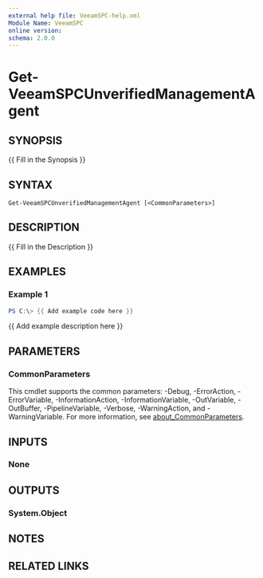 ```yaml
---
external help file: VeeamSPC-help.xml
Module Name: VeeamSPC
online version:
schema: 2.0.0
---
```


# Get-VeeamSPCUnverifiedManagementAgent

## SYNOPSIS
{{ Fill in the Synopsis }}

## SYNTAX

```
Get-VeeamSPCUnverifiedManagementAgent [<CommonParameters>]
```

## DESCRIPTION
{{ Fill in the Description }}

## EXAMPLES

### Example 1
```powershell
PS C:\> {{ Add example code here }}
```

{{ Add example description here }}

## PARAMETERS

### CommonParameters
This cmdlet supports the common parameters: -Debug, -ErrorAction, -ErrorVariable, -InformationAction, -InformationVariable, -OutVariable, -OutBuffer, -PipelineVariable, -Verbose, -WarningAction, and -WarningVariable. For more information, see [about_CommonParameters](http://go.microsoft.com/fwlink/?LinkID=113216).

## INPUTS

### None
## OUTPUTS

### System.Object
## NOTES

## RELATED LINKS
